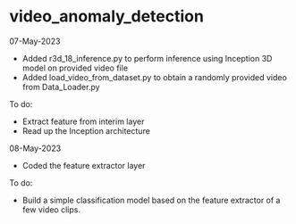 # video_anomaly_detection

07-May-2023
- Added r3d_18_inference.py to perform inference using Inception 3D model on provided video file
- Added load_video_from_dataset.py to obtain a randomly provided video from Data_Loader.py

To do:
- Extract feature from interim layer
- Read up the Inception architecture

08-May-2023
- Coded the feature extractor layer

To do:
- Build a simple classification model based on the feature extractor of a few video clips. 